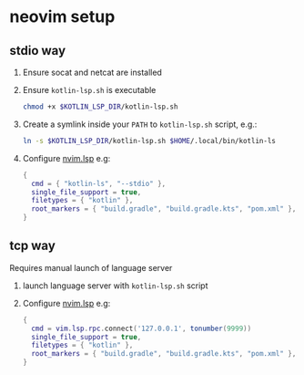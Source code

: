 # neovim setup

## stdio way

1. Ensure socat and netcat are installed

2. Ensure `kotlin-lsp.sh` is executable
   
    ```sh
    chmod +x $KOTLIN_LSP_DIR/kotlin-lsp.sh
    ```

3. Create a symlink inside your `PATH` to `kotlin-lsp.sh` script, e.g.:

    ```sh
    ln -s $KOTLIN_LSP_DIR/kotlin-lsp.sh $HOME/.local/bin/kotlin-ls
    ```

4. Configure [nvim.lsp](https://neovim.io/doc/user/lsp.html) e.g:
    ```lua
    {
      cmd = { "kotlin-ls", "--stdio" },
      single_file_support = true,
      filetypes = { "kotlin" },
      root_markers = { "build.gradle", "build.gradle.kts", "pom.xml" },
    }
    ```

## tcp way

Requires manual launch of language server

1. launch language server with `kotlin-lsp.sh` script

2. Configure [nvim.lsp](https://neovim.io/doc/user/lsp.html) e.g:
    ```lua
    {
      cmd = vim.lsp.rpc.connect('127.0.0.1', tonumber(9999))
      single_file_support = true,
      filetypes = { "kotlin" },
      root_markers = { "build.gradle", "build.gradle.kts", "pom.xml" },
    }
    ```
   
